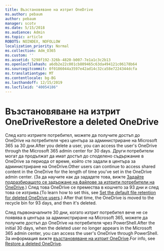 ```yaml
---
title: Възстановяване на изтрит OneDrive
ms.author: pebaum
author: pebaum
manager: scotv
ms.date: 5/15/2018
ms.audience: Admin
ms.topic: article
ROBOTS: NOINDEX, NOFOLLOW
localization_priority: Normal
ms.collection: Adm_O365
ms.custom: ''
ms.assetid: 5298f192-326b-4820-b007-7e1a1c3c2b13
ms.openlocfilehash: a6db2e22c001cb809465c63da494121c06178b64
ms.sourcegitcommit: 0f0186044a3597e42ad14c32ca58e7224344dcfa
ms.translationtype: MT
ms.contentlocale: bg-BG
ms.lasthandoff: 12/15/2019
ms.locfileid: "40054186"
---
```

# <a name="restore-a-deleted-onedrive"></a><span data-ttu-id="4d2e3-102">Възстановяване на изтрит OneDrive</span><span class="sxs-lookup"><span data-stu-id="4d2e3-102">Restore a deleted OneDrive</span></span>

<span data-ttu-id="4d2e3-103">След като изтриете потребител, можете да получите достъп до OneDrive на потребителя чрез центъра за администриране на Microsoft 365 за 30 дни.</span><span class="sxs-lookup"><span data-stu-id="4d2e3-103">After you delete a user, you can access the user's OneDrive through the Microsoft 365 admin center for 30 days.</span></span> <span data-ttu-id="4d2e3-104">Други потребители могат да продължат да имат достъп до споделено съдържание в OneDrive за периода от време, който сте задали в центъра за администриране на OneDrive.</span><span class="sxs-lookup"><span data-stu-id="4d2e3-104">Other users can continue to access shared content in the OneDrive for the length of time you've set in the OneDrive admin center.</span></span> <span data-ttu-id="4d2e3-105">(За да научите как да зададете това, вижте [Задайте подразбиращото се задържане на файлове за изтрити потребители на OneDrive](https://go.microsoft.com/fwlink/?linkid=874267).) След това OneDrive се премества в кошчето за 93 дни и след това се изтрива.</span><span class="sxs-lookup"><span data-stu-id="4d2e3-105">(To learn how to set this, see [Set the default file retention for deleted OneDrive users](https://go.microsoft.com/fwlink/?linkid=874267).) After that time, the OneDrive is moved to the recycle bin for 93 days, and then it's deleted.</span></span>
  
<span data-ttu-id="4d2e3-106">След първоначалните 30 дни, когато изтрит потребител вече не се появява в центъра за администриране на Microsoft 365, можете да получите достъп до OneDrive на потребителя чрез PowerShell.</span><span class="sxs-lookup"><span data-stu-id="4d2e3-106">After the initial 30 days, when the deleted user no longer appears in the Microsoft 365 admin center, you can access the user's OneDrive through PowerShell.</span></span> <span data-ttu-id="4d2e3-107">За информация вижте [възстановяване на изтрит OneDrive](https://go.microsoft.com/fwlink/?linkid=874269).</span><span class="sxs-lookup"><span data-stu-id="4d2e3-107">For info, see [Restore a deleted OneDrive](https://go.microsoft.com/fwlink/?linkid=874269).</span></span>
  


